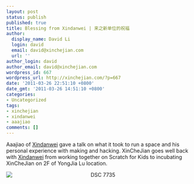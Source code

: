 ```yaml
---
layout: post
status: publish
published: true
title: Blessing from Xindanwei | 来之新单位的祝福
author:
  display_name: David Li
  login: david
  email: david@xinchejian.com
  url: ''
author_login: david
author_email: david@xinchejian.com
wordpress_id: 667
wordpress_url: http://xinchejian.com/?p=667
date: '2011-03-26 22:51:10 +0800'
date_gmt: '2011-03-26 14:51:10 +0800'
categories:
- Uncategorized
tags:
- xinchejian
- xindanwei
- aaajiao
comments: []
---
```

<p>Aaajiao of <a href="http://xindanwei.com" target="_blank">Xindanwei</a> gave a talk on what it took to run a space and his personal experience with making and hacking. XinCheJian goes well back with <a href="http://xindanwei.com" target="_blank">Xindanwei</a> from working together on Scratch for Kids to incubating XinCheJian on 2F of YongJia Lu location.</p></p>
<p style="text-align:center">
<img style="display:block; margin-left:auto; margin-right:auto;" src="http://xinchejian.com/wp-content/uploads/2011/03/DSC_7735.jpg" alt="DSC 7735" title="DSC_7735.JPG" border="0"/><br />
</p></p>
